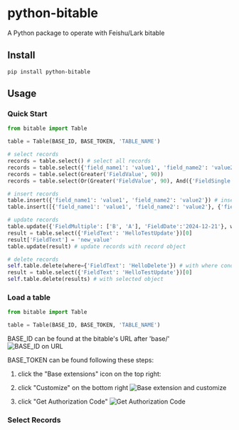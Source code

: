 # python-bitable
A Python package to operate with Feishu/Lark bitable

## Install
```
pip install python-bitable
```

## Usage

### Quick Start

```python
from bitable import Table

table = Table(BASE_ID, BASE_TOKEN, 'TABLE_NAME')

# select records
records = table.select() # select all records
records = table.select({'field_name1': 'value1', 'field_name2': 'value2'}) # select with conditions
records = table.select(Greater('FieldValue', 90))
records = table.select(Or(Greater('FieldValue', 90), And({'FieldSingle': 'A'}, Contain('FieldText', 'text_value')))) # select with complex conditions

# insert records
table.insert({'field_name1': 'value1', 'field_name2': 'value2'}) # insert a record
table.insert([{'field_name1': 'value1', 'field_name2': 'value2'}, {'field_name1': 'value3', 'field_name2': 'value4'}]) # insert multiple records

# update records
table.update({'FieldMultiple': ['B', 'A'], 'FieldDate':'2024-12-21'}, where={'FieldText': 'text_value'}) # update records with where conditions
result = table.select({'FieldText': 'HelloTestUpdate'})[0]
result['FieldText'] = 'new_value'
table.update(result) # update records with record object

# delete records
self.table.delete(where={'FieldText': 'HelloDelete'}) # with where condition
result = table.select({'FieldText': 'HelloTestUpdate'})[0]
self.table.delete(results) # with selected object

```

### Load a table

```python
from bitable import Table

table = Table(BASE_ID, BASE_TOKEN, 'TABLE_NAME')
```

BASE_ID can be found at the bitable's URL after 'base/'  
![BASE_ID on URL](./doc_assets/base_id_on_url.png)

BASE_TOKEN can be found following these steps:

1. click the "Base extensions" icon on the top right:
2. click "Customize" on the bottom right
![Base extension and customize](./doc_assets/customize_extension.png)

3. click "Get Authorization Code"
![Get Authorization Code](./doc_assets/get_authorization_code.png)

### Select Records

